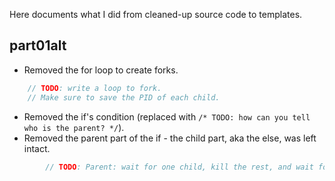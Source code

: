 Here documents what I did from cleaned-up source code to templates.

## part01alt

- Removed the for loop to create forks.

```c
    // TODO: write a loop to fork.
    // Make sure to save the PID of each child.
```

- Removed the if's condition (replaced with `/* TODO: how can you tell who is the parent? */`).
- Removed the parent part of the if - the child part, aka the else, was left intact.

```c
        // TODO: Parent: wait for one child, kill the rest, and wait for them.
```
